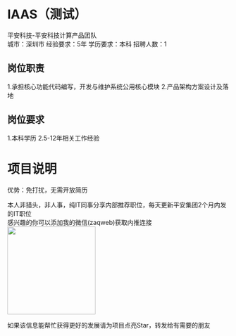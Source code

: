 # IAAS（测试）
平安科技-平安科技计算产品团队  
城市：深圳市 经验要求：5年 学历要求：本科  招聘人数：1

## 岗位职责
1.承担核心功能代码编写，开发与维护系统公用核心模块
 2.产品架构方案设计及落地

## 岗位要求
1.本科学历
 2.5-12年相关工作经验

# 项目说明

优势：免打扰，无需开放简历

本人非猎头，非人事，纯IT同事分享内部推荐职位，每天更新平安集团2个月内发的IT职位  
感兴趣的你可以添加我的微信(zaqweb)获取内推连接  
<img src="https://github.com/zaqweb/PA-IT-JOBS/blob/master/WechatICode.jpeg"  height="200" width="200">

如果该信息能帮忙获得更好的发展请为项目点亮Star，转发给有需要的朋友




